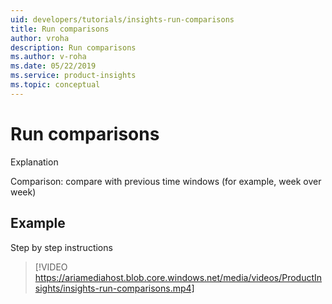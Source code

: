 ```yaml
---
uid: developers/tutorials/insights-run-comparisons
title: Run comparisons
author: vroha
description: Run comparisons
ms.author: v-roha
ms.date: 05/22/2019
ms.service: product-insights
ms.topic: conceptual
---
```

# Run comparisons

Explanation

Comparison: compare with previous time windows (for example, week over week)

## Example

Step by step instructions

> [!VIDEO https://ariamediahost.blob.core.windows.net/media/videos/ProductInsights/insights-run-comparisons.mp4]
